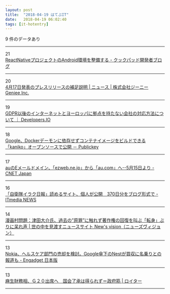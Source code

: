 ```yaml
---
layout: post
title:  "2018-04-19 はてぶIT"
date:   2018-04-19 06:02:40
tags: [it-hotentry]
---
```

9 件のデータあり

<hr><div class="row">
<div class="col-1"><span class="badge badge-pill badge-success h2">21</span></div>
<div class="col-11"><a href='http://techlife.cookpad.com/entry/2018/04/18/180000' target='_blank'>ReactNativeプロジェクトのAndroid環境を整備する - クックパッド開発者ブログ</a></div>
</div>
<hr>
<div class="row">
<div class="col-1"><span class="badge badge-pill badge-success h2">20</span></div>
<div class="col-11"><a href='https://geniee.co.jp/news/20180418/141' target='_blank'>4月17日発表のプレスリリースの補足説明 | ニュース | 株式会社ジーニー Geniee,Inc.</a></div>
</div>
<hr>
<div class="row">
<div class="col-1"><span class="badge badge-pill badge-success h2">19</span></div>
<div class="col-11"><a href='https://dev.classmethod.jp/etc/gdpr-for-non-european-companies/' target='_blank'>GDPR以後のインターネットとヨーロッパに拠点を持たない会社の対応方法について ｜ Developers.IO</a></div>
</div>
<hr>
<div class="row">
<div class="col-1"><span class="badge badge-pill badge-success h2">18</span></div>
<div class="col-11"><a href='http://www.publickey1.jp/blog/18/googledockerkaniko.html' target='_blank'>Google、Dockerデーモンに依存せずコンテナイメージをビルドできる「kaniko」オープンソースで公開 － Publickey</a></div>
</div>
<hr>
<div class="row">
<div class="col-1"><span class="badge badge-pill badge-success h2">17</span></div>
<div class="col-11"><a href='https://japan.cnet.com/article/35117972/' target='_blank'>auのEメールドメイン、「ezweb.ne.jp」から「au.com」へ--5月15日より - CNET Japan</a></div>
</div>
<hr>
<div class="row">
<div class="col-1"><span class="badge badge-pill badge-success h2">16</span></div>
<div class="col-11"><a href='http://www.itmedia.co.jp/news/articles/1804/18/news117.html' target='_blank'>「自衛隊イラク日報」読めるサイト、個人が公開　370日分をブログ形式で - ITmedia NEWS</a></div>
</div>
<hr>
<div class="row">
<div class="col-1"><span class="badge badge-pill badge-success h2">14</span></div>
<div class="col-11"><a href='https://news-vision.jp/article/188222/?page=all' target='_blank'>漫画村問題：津田大介氏、過去の”原罪”に触れず著作権の回復を叫ぶ「転身」ぶりに呆れ声 | 世の中を見渡すニュースサイト New's vision（ニューズヴィジョン）</a></div>
</div>
<hr>
<div class="row">
<div class="col-1"><span class="badge badge-pill badge-success h2">13</span></div>
<div class="col-11"><a href='https://japanese.engadget.com/2018/04/18/nokia-google-nest/' target='_blank'>Nokia、ヘルスケア部門の売却を検討。Google傘下のNestが買収に名乗りとの報道も - Engadget 日本版</a></div>
</div>
<hr>
<div class="row">
<div class="col-1"><span class="badge badge-pill badge-success h2">13</span></div>
<div class="col-11"><a href='https://jp.reuters.com/article/idJPKBN1HP109' target='_blank'>麻生財務相、Ｇ２０出席へ　国会了承は得られず＝政府筋 | ロイター</a></div>
</div>
<hr>

